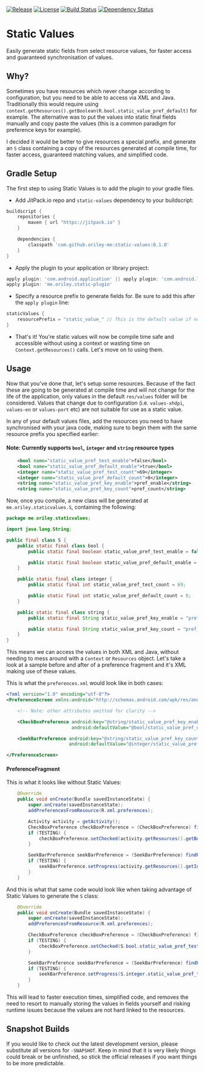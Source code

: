 [![Release](https://jitpack.io/v/com.github.oriley-me/static-values.svg)](https://jitpack.io/#com.github.oriley-me/static-values)
[![License](https://img.shields.io/badge/license-Apache%202.0-blue.svg)](http://www.apache.org/licenses/LICENSE-2.0)
[![Build Status](https://travis-ci.org/oriley-me/static-values.svg?branch=master)](https://travis-ci.org/oriley-me/static-values)
[![Dependency Status](https://www.versioneye.com/user/projects/5721e547fcd19a0039f183f4/badge.svg?style=flat)](https://www.versioneye.com/user/projects/5721e547fcd19a0039f183f4)

# Static Values

Easily generate static fields from select resource values, for faster access and guaranteed synchronisation of values.

## Why?

Sometimes you have resources which never change according to configuration, but you need to be able to access via XML
and Java. Traditionally this would require using `context.getResources().getBoolean(R.bool.static_value_pref_default)`
for example. The alternative was to put the values into static final fields manually and copy paste the values (this
is a common paradigm for preference keys for example).

I decided it would be better to give resources a special prefix, and generate an `S` class containing a copy of the
resources generated at compile time, for faster access, guaranteed matching values, and simplified code.

## Gradle Setup

The first step to using Static Values is to add the plugin to your gradle files.

 * Add JitPack.io repo and `static-values` dependency to your buildscript:


```gradle
buildscript {
    repositories {
        maven { url "https://jitpack.io" }
    }

    dependencies {
        classpath 'com.github.oriley-me:static-values:0.1.0'
    }
}
```


 * Apply the plugin to your application or library project:


```gradle
apply plugin: 'com.android.application' || apply plugin: 'com.android.library'
apply plugin: 'me.oriley.static-plugin'
```


 * Specify a resource prefix to generate fields for. Be sure to add this after the `apply plugin` line:
 
 
```gradle
staticValues {
    resourcePrefix = "static_value_" // This is the default value if nothing is specified
}
```


 * That's it! You're static values will now be compile time safe and accessible without using a context or wasting
 time on `Context.getResources()` calls. Let's move on to using them.


## Usage


Now that you've done that, let's setup some resources. Because of the fact these are going to be generated at compile
time and will not change for the life of the application, only values in the default `res/values` folder will be
considered. Values that change due to configuration (i.e. `values-xhdpi`, `values-en` or `values-port` etc) are not
suitable for use as a static value.

In any of your default values files, add the resources you need to have synchronised with your java code, making sure
to begin them with the same resource prefix you specified earlier:

#### Note: Currently supports `bool`, `integer` and `string` resource types

```xml
    <bool name="static_value_pref_test_enable">false</bool>
    <bool name="static_value_pref_default_enable">true</bool>
    <integer name="static_value_pref_test_count">69</integer>
    <integer name="static_value_pref_default_count">0</integer>
    <string name="static_value_pref_key_enable">pref_enable</string>
    <string name="static_value_pref_key_count">pref_count</string>
```


Now, once you compile, a new class will be generated at `me.oriley.staticvalues.S`, containing the following:


```java
package me.oriley.staticvalues;

import java.lang.String;

public final class S {
    public static final class bool {
        public static final boolean static_value_pref_test_enable = false;

        public static final boolean static_value_pref_default_enable = true;
    }

    public static final class integer {
        public static final int static_value_pref_test_count = 69;

        public static final int static_value_pref_default_count = 0;
    }

    public static final class string {
        public static final String static_value_pref_key_enable = "pref_enable";

        public static final String static_value_pref_key_count = "pref_count";
    }
}
```


This means we can access the values in both XML and Java, without needing to mess around with a `Context` or `Resources`
object. Let's take a look at a sample before and after of a preference fragment and it's XML making use of these values.

This is what the `preferences.xml` would look like in both cases:


```xml
<?xml version="1.0" encoding="utf-8"?>
<PreferenceScreen xmlns:android="http://schemas.android.com/apk/res/android">

    <!-- Note: other attributes omitted for clarity -->

    <CheckBoxPreference android:key="@string/static_value_pref_key_enable"
                        android:defaultValue="@bool/static_value_pref_default_enable"/>

    <SeekBarPreference android:key="@string/static_value_pref_key_count"
                       android:defaultValue="@integer/static_value_pref_default_count"/>

</PreferenceScreen>
```


#### PreferenceFragment


This is what it looks like without Static Values:


```java
    @Override
    public void onCreate(Bundle savedInstanceState) {
        super.onCreate(savedInstanceState);
        addPreferencesFromResource(R.xml.preferences);

        Activity activity = getActivity();
        CheckBoxPreference checkBoxPreference = (CheckBoxPreference) findPreference(activity.getString(R.string.static_value_pref_key_enable));
        if (TESTING) {
            checkBoxPreference.setChecked(activity.getResources().getBoolean(R.bool.static_value_pref_test_enable));
        }

        SeekBarPreference seekBarPreference = (SeekBarPreference) findPreference(activity.getString(R.string.static_value_pref_key_count));
        if (TESTING) {
            seekBarPreference.setProgress(activity.getResources().getInteger(R.integer.static_value_pref_test_count));
        }
    }
```


And this is what that same code would look like when taking advantage of Static Values to generate the `S` class:


```java
    @Override
    public void onCreate(Bundle savedInstanceState) {
        super.onCreate(savedInstanceState);
        addPreferencesFromResource(R.xml.preferences);

        CheckBoxPreference checkBoxPreference = (CheckBoxPreference) findPreference(S.string.static_value_pref_key_enable);
        if (TESTING) {
            checkBoxPreference.setChecked(S.bool.static_value_pref_test_enable);
        }

        SeekBarPreference seekBarPreference = (SeekBarPreference) findPreference(S.string.static_value_pref_key_count);
        if (TESTING) {
            seekBarPreference.setProgress(S.integer.static_value_pref_test_count);
        }
    }
```


This will lead to faster execution times, simplified code, and removes the need to resort to manually storing the values
in fields yourself and risking runtime issues because the values are not hard linked to the resources.


## Snapshot Builds


If you would like to check out the latest development version, please substitute all versions for `-SNAPSHOT`.
Keep in mind that it is very likely things could break or be unfinished, so stick the official releases if you want
things to be more predictable.
